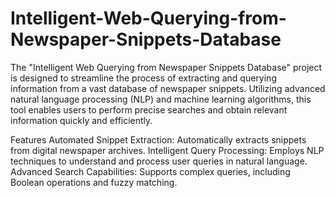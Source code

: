# Intelligent-Web-Querying-from-Newspaper-Snippets-Database

The "Intelligent Web Querying from Newspaper Snippets Database" project is designed to streamline the process of extracting and querying information from a vast database of newspaper snippets. Utilizing advanced natural language processing (NLP) and machine learning algorithms, this tool enables users to perform precise searches and obtain relevant information quickly and efficiently.

Features
Automated Snippet Extraction: Automatically extracts snippets from digital newspaper archives.
Intelligent Query Processing: Employs NLP techniques to understand and process user queries in natural language.
Advanced Search Capabilities: Supports complex queries, including Boolean operations and fuzzy matching.

